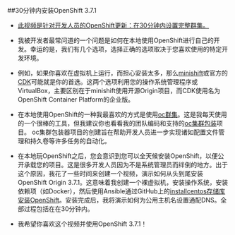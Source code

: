 ##30分钟内安装OpenShift 3.7.1
* [此视频是针对开发人员的OpenShift更新：在30分钟内设置完整群集。](https://blog.openshift.com/openshift-developers-set-full-cluster-30-minutes/)

* 我被开发者最常问道的一个问题是如何在本地使用OpenShift进行自己的开发。幸运的是，我们有几个选项，选择正确的选项取决于您喜欢使用的特定开发环境。

* 例如，如果你喜欢在虚拟机上运行，​​而担心安装太多，那么[minishift](https://github.com/minishift/minishift)或官方的[CDK](https://blog.openshift.com/how-to-install-red-hat-container-development-kit-cdk-in-minutes/)可能就是你的首选。这两个选项利用您的操作系统管理程序或VirtualBox，主要区别在于minishift使用开源Origin项目，而CDK使用名为OpenShift Container Platform的企业版。

* 在本地使用OpenShift的一种我最喜欢的方式是使用[oc群集](https://github.com/openshift/origin/blob/master/docs/cluster_up_down.md)。这是我每天使用的一个很棒的工具，但我建议你也看看我的团队编码和支持的[oc集群包装](https://github.com/openshift-evangelists/oc-cluster-wrapper)项目。 oc集群包装器项目的创建旨在帮助开发人员进一步实现诸如配置文件管理和持久卷等许多任务的自动化。

* 在本地玩OpenShift之后，您会意识到您可以全天候安装OpenShift，以便公开承载您的项目。这是很多开发人员因为不是系统管理员而绊倒的地方。出于这个原因，我花了一些时间来创建一个视频，演示如何从头到尾安装OpenShift Origin 3.7.1。这意味着我创建一个裸虚拟机，安装操作系统，安装依赖项（如Docker），然后使用Ansible通过GitHub上的[installcentos存储库安装OpenShift](https://github.com/openshift-evangelists/oc-cluster-wrapper)。安装完成后，我将演示如何为公用主机名设置通配DNS。全部过程包括在在30分钟内。

* 我希望你喜欢这个视频并使用OpenShift 3.7.1！

